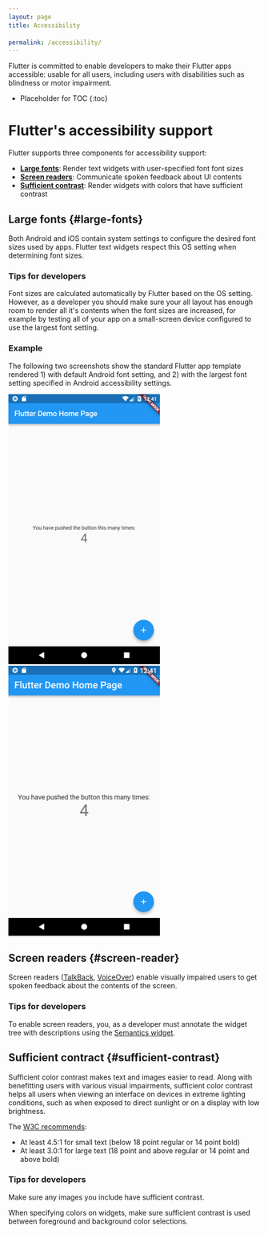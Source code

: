 ```yaml
---
layout: page
title: Accessibility

permalink: /accessibility/
---
```


Flutter is committed to enable developers to make their Flutter apps accessible:
usable for all users, including users with disabilities such as blindness or
motor impairment.

* Placeholder for TOC
{:toc}

# Flutter's accessibility support

Flutter supports three components for accessibility support:

* **[Large fonts](#large-fonts)**: Render text widgets with user-specified font
  font sizes
* **[Screen readers](#screen-reader)**: Communicate spoken feedback about UI
  contents
* **[Sufficient contrast](#sufficient-contrast)**: Render widgets with colors that have
  sufficient contrast

## Large fonts {#large-fonts}

Both Android and iOS contain system settings to configure the desired font
sizes used by apps. Flutter text widgets respect this OS setting when
determining font sizes.

### Tips for developers

Font sizes are calculated automatically by Flutter based on the OS setting.
However, as a developer you should make sure your all layout has enough room to
render all it's contents when the font sizes are increased, for example by
testing all of your app on a small-screen device configured to use the largest
font setting.

### Example

The following two screenshots show the standard Flutter app template rendered 1)
with default Android font setting, and 2) with the largest font setting
specified in Android accessibility settings.

![Screenshot showing a Flutter app using regular font sizes](/images/a18n/a18n-fonts-regular.png)
![Screenshot showing a Flutter app using large font sizes](/images/a18n/a18n-fonts-large.png)

## Screen readers {#screen-reader}

Screen readers ([TalkBack][talkback], [VoiceOver][voiceover]) enable visually
impaired users to get spoken feedback about the contents of the screen.

### Tips for developers

To enable screen readers, you, as a developer must annotate the widget
tree with descriptions using the [Semantics widget][semanticswidget].

[talkback]: https://support.google.com/accessibility/android/answer/6283677?hl=en
[voiceover]: https://www.apple.com/lae/accessibility/iphone/vision/
[semanticswidget]: https://docs.flutter.io/flutter/widgets/Semantics-class.html

## Sufficient contract {#sufficient-contrast}

Sufficient color contrast makes text and images easier to read. Along with
benefitting users with various visual impairments, sufficient color contrast
helps all users when viewing an interface on devices in extreme lighting
conditions, such as when exposed to direct sunlight or on a display with low
brightness.

The [W3C recommends](https://www.w3.org/TR/UNDERSTANDING-WCAG20/visual-audio-contrast-contrast.html):

* At least 4.5:1 for small text (below 18 point regular or 14 point bold)
* At least 3.0:1 for large text (18 point and above regular or 14 point and
  above bold)

### Tips for developers

Make sure any images you include have sufficient contrast.

When specifying colors on widgets, make sure sufficient contrast is used between
foreground and background color selections.
